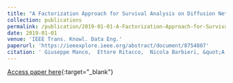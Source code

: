 ```yaml
---
title: "A Factorization Approach for Survival Analysis on Diffusion Networks"
collection: publications
permalink: /publication/2019-01-01-A-Factorization-Approach-for-Survival-Analysis-on-Diffusion-Networks
date: 2019-01-01
venue: 'IEEE Trans. Knowl. Data Eng.'
paperurl: 'https://ieeexplore.ieee.org/abstract/document/8754807'
citation: ' Giuseppe Manco,  Ettore Ritacco,  Nicola Barbieri, &quot;A Factorization Approach for Survival Analysis on Diffusion Networks.&quot; IEEE Trans. Knowl. Data Eng., 2019.'
---
```

[Access paper here](https://ieeexplore.ieee.org/abstract/document/8754807){:target="_blank"}

